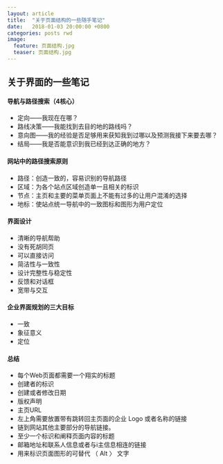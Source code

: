 ```yaml
---  
layout: article  
title:  "关于页面结构的一些随手笔记"  
date:   2018-01-03 20:00:00 +0800  
categories: posts rwd
image:
  feature: 页面结构.jpg
  teaser: 页面结构.jpg
---  
```


## 关于界面的一些笔记
#### 导航与路径搜索（4核心）
- 定向——我现在在哪？
- 路线决策——我能找到去目的地的路线吗？
- 意向图——我的经验是否足够用来获知我到过哪以及预测我接下来要去哪？
- 结局——我是否能意识到我已经到达正确的地方？
#### 网站中的路径搜索原则
- 路径：创造一致的，容易识别的导航路径
- 区域：为各个站点区域创造单一且相关的标识
- 节点：主页和主要的菜单页面上不能有过多的让用户混淆的选择
- 地标：使站点统一导航中的一致图标和图形为用户定位
#### 界面设计
- 清晰的导航帮助
- 没有死胡同页
- 可以直接访问
- 简洁性与一致性
- 设计完整性与稳定性
- 反馈和对话框
- 宽带与交互
#### 企业界面规划的三大目标
- 一致
- 象征意义
- 定位
#### 总结
- 每个Web页面都需要一个翔实的标题
- 创建者的标识
- 创建或者修改日期
- 版权声明
- 主页URL
- 左上角需要放置带有跳转回主页面的企业 Logo 或者名称的链接
- 链到网站其他主要部分的导航链接。
- 至少一个标识和阐释页面内容的标题
- 邮箱地址和联系人信息或者与i主信息相连的链接
- 用来标识页面图形的可替代 （ Alt 〉 文字 